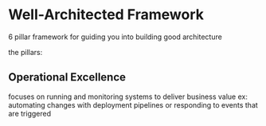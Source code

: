 # Well-Architected Framework
6 pillar framework for guiding you into building good architecture

the pillars:
## Operational Excellence
focuses on running and monitoring systems to deliver business value
ex: automating changes with deployment pipelines or responding to events that are triggered
